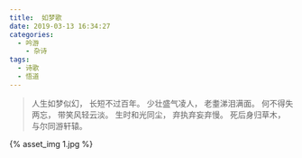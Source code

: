 ```yaml
---
title:  如梦歌
date: 2019-03-13 16:34:27
categories:
  - 吟游
    - 杂诗
tags:
  - 诗歌
  - 悟道
---
```


> 人生如梦似幻，
> 长短不过百年。
> 少壮盛气凌人，
> 老耋涕泪满面。
> 何不得失两忘，
> 带笑风轻云淡。
> 生时和光同尘，
> 弃执弃妄弃慢。
> 死后身归草木，
> 与尔同游轩辕。

{% asset_img 1.jpg %}
